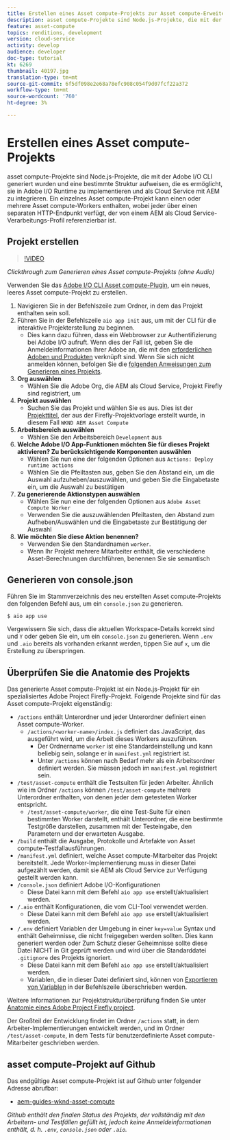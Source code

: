 ```yaml
---
title: Erstellen eines Asset compute-Projekts zur Asset compute-Erweiterbarkeit
description: asset compute-Projekte sind Node.js-Projekte, die mit der Adobe I/O CLI generiert wurden und eine bestimmte Struktur aufweisen, die es ermöglicht, sie in Adobe I/O Runtime zu implementieren und als Cloud Service mit AEM zu integrieren.
feature: asset-compute
topics: renditions, development
version: cloud-service
activity: develop
audience: developer
doc-type: tutorial
kt: 6269
thumbnail: 40197.jpg
translation-type: tm+mt
source-git-commit: 6f5df098e2e68a78efc908c054f9d07fcf22a372
workflow-type: tm+mt
source-wordcount: '760'
ht-degree: 3%

---
```



# Erstellen eines Asset compute-Projekts

asset compute-Projekte sind Node.js-Projekte, die mit der Adobe I/O CLI generiert wurden und eine bestimmte Struktur aufweisen, die es ermöglicht, sie in Adobe I/O Runtime zu implementieren und als Cloud Service mit AEM zu integrieren. Ein einzelnes Asset compute-Projekt kann einen oder mehrere Asset compute-Workers enthalten, wobei jeder über einen separaten HTTP-Endpunkt verfügt, der von einem AEM als Cloud Service-Verarbeitungs-Profil referenzierbar ist.

## Projekt erstellen

>[!VIDEO](https://video.tv.adobe.com/v/40197/?quality=12&learn=on)

_Clickthrough zum Generieren eines Asset compute-Projekts (ohne Audio)_


Verwenden Sie das [Adobe I/O CLI Asset compute-Plugin](../set-up/development-environment.md#aio-cli), um ein neues, leeres Asset compute-Projekt zu erstellen.

1. Navigieren Sie in der Befehlszeile zum Ordner, in dem das Projekt enthalten sein soll.
1. Führen Sie in der Befehlszeile `aio app init` aus, um mit der CLI für die interaktive Projekterstellung zu beginnen.
   + Dies kann dazu führen, dass ein Webbrowser zur Authentifizierung bei Adobe I/O aufruft. Wenn dies der Fall ist, geben Sie die Anmeldeinformationen Ihrer Adobe an, die mit den [erforderlichen Adoben und Produkten](../set-up/accounts-and-services.md) verknüpft sind. Wenn Sie sich nicht anmelden können, befolgen Sie die [folgenden Anweisungen zum Generieren eines Projekts](https://github.com/AdobeDocs/project-firefly/blob/master/getting_started/first_app.md#42-developer-is-not-logged-in-as-enterprise-organization-user).
1. __Org auswählen__
   + Wählen Sie die Adobe Org, die AEM als Cloud Service, Projekt Firefly sind registriert, um
1. __Projekt auswählen__
   + Suchen Sie das Projekt und wählen Sie es aus. Dies ist der [Projekttitel](../set-up/firefly.md), der aus der Firefly-Projektvorlage erstellt wurde, in diesem Fall `WKND AEM Asset Compute`
1. __Arbeitsbereich auswählen__
   + Wählen Sie den Arbeitsbereich `Development` aus
1. __Welche Adobe I/O App-Funktionen möchten Sie für dieses Projekt aktivieren? Zu berücksichtigende Komponenten auswählen__
   + Wählen Sie nun eine der folgenden Optionen aus `Actions: Deploy runtime actions`
   + Wählen Sie die Pfeiltasten aus, geben Sie den Abstand ein, um die Auswahl aufzuheben/auszuwählen, und geben Sie die Eingabetaste ein, um die Auswahl zu bestätigen
1. __Zu generierende Aktionstypen auswählen__
   + Wählen Sie nun eine der folgenden Optionen aus `Adobe Asset Compute Worker`
   + Verwenden Sie die auszuwählenden Pfeiltasten, den Abstand zum Aufheben/Auswählen und die Eingabetaste zur Bestätigung der Auswahl
1. __Wie möchten Sie diese Aktion benennen?__
   + Verwenden Sie den Standardnamen `worker`.
   + Wenn Ihr Projekt mehrere Mitarbeiter enthält, die verschiedene Asset-Berechnungen durchführen, benennen Sie sie semantisch

## Generieren von console.json

Führen Sie im Stammverzeichnis des neu erstellten Asset compute-Projekts den folgenden Befehl aus, um ein `console.json` zu generieren.

```
$ aio app use
```

Vergewissern Sie sich, dass die aktuellen Workspace-Details korrekt sind und `Y` oder geben Sie ein, um ein `console.json` zu generieren. Wenn `.env` und `.aio` bereits als vorhanden erkannt werden, tippen Sie auf `x`, um die Erstellung zu überspringen.

## Überprüfen Sie die Anatomie des Projekts

Das generierte Asset compute-Projekt ist ein Node.js-Projekt für ein spezialisiertes Adobe Project Firefly-Projekt. Folgende Projekte sind für das Asset compute-Projekt eigenständig:

+ `/actions` enthält Unterordner und jeder Unterordner definiert einen Asset compute-Worker.
   + `/actions/<worker-name>/index.js` definiert das JavaScript, das ausgeführt wird, um die Arbeit dieses Workers auszuführen.
      + Der Ordnername `worker` ist eine Standardeinstellung und kann beliebig sein, solange er in `manifest.yml` registriert ist.
      + Unter `/actions` können nach Bedarf mehr als ein Arbeitsordner definiert werden. Sie müssen jedoch im `manifest.yml` registriert sein.
+ `/test/asset-compute` enthält die Testsuiten für jeden Arbeiter. Ähnlich wie im Ordner `/actions` können `/test/asset-compute` mehrere Unterordner enthalten, von denen jeder dem getesteten Worker entspricht.
   + `/test/asset-compute/worker`, die eine Test-Suite für einen bestimmten Worker darstellt, enthält Unterordner, die eine bestimmte Testgröße darstellen, zusammen mit der Testeingabe, den Parametern und der erwarteten Ausgabe.
+ `/build` enthält die Ausgabe, Protokolle und Artefakte von Asset compute-Testfallausführungen.
+ `/manifest.yml` definiert, welche Asset compute-Mitarbeiter das Projekt bereitstellt. Jede Worker-Implementierung muss in dieser Datei aufgezählt werden, damit sie AEM als Cloud Service zur Verfügung gestellt werden kann.
+ `/console.json` definiert Adobe I/O-Konfigurationen
   + Diese Datei kann mit dem Befehl `aio app use` erstellt/aktualisiert werden.
+ `/.aio` enthält Konfigurationen, die vom CLI-Tool verwendet werden.
   + Diese Datei kann mit dem Befehl `aio app use` erstellt/aktualisiert werden.
+ `/.env` definiert Variablen der Umgebung in einer  `key=value` Syntax und enthält Geheimnisse, die nicht freigegeben werden sollten. Dies kann generiert werden oder Zum Schutz dieser Geheimnisse sollte diese Datei NICHT in Git geprüft werden und wird über die Standarddatei `.gitignore` des Projekts ignoriert.
   + Diese Datei kann mit dem Befehl `aio app use` erstellt/aktualisiert werden.
   + Variablen, die in dieser Datei definiert sind, können von [Exportieren von Variablen](../deploy/runtime.md) in der Befehlszeile überschrieben werden.

Weitere Informationen zur Projektstrukturüberprüfung finden Sie unter [Anatomie eines Adobe Project Firefly project](https://github.com/AdobeDocs/project-firefly/blob/master/getting_started/first_app.md#5-anatomy-of-a-project-firefly-application).

Der Großteil der Entwicklung findet im Ordner `/actions` statt, in dem Arbeiter-Implementierungen entwickelt werden, und im Ordner `/test/asset-compute`, in dem Tests für benutzerdefinierte Asset compute-Mitarbeiter geschrieben werden.

## asset compute-Projekt auf Github

Das endgültige Asset compute-Projekt ist auf Github unter folgender Adresse abrufbar:

+ [aem-guides-wknd-asset-compute](https://github.com/adobe/aem-guides-wknd-asset-compute)

_Github enthält den finalen Status des Projekts, der vollständig mit den Arbeitern- und Testfällen gefüllt ist, jedoch keine Anmeldeinformationen enthält, d. h. `.env`,  `console.json` oder  `.aio`._

